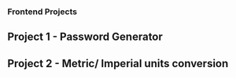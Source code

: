 ### Frontend Projects
## Project 1 - Password Generator
## Project 2 - Metric/ Imperial units conversion

